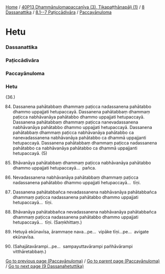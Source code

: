 
[Home](/) / [40P13 Dhammānulomapaccanīya (3), Tikapaṭṭhānapāḷi (1)](/tipitaka/40P13.md) / [8 Dassanattika](/tipitaka/40P13/8.md) / [8.1--7 Paṭiccādivāra](/tipitaka/40P13/8/8.1--7.md) / [Paccayānuloma](/tipitaka/40P13/8/8.1--7/Paccayanuloma.md)

# Hetu

### Dassanattika

### Paṭiccādivāra

### Paccayānuloma

### Hetu

(36.)

84. Dassanena pahātabbaṃ dhammaṃ paṭicca nadassanena pahātabbo dhammo uppajjati hetupaccayā. Dassanena pahātabbaṃ dhammaṃ paṭicca nabhāvanāya pahātabbo dhammo uppajjati hetupaccayā. Dassanena pahātabbaṃ dhammaṃ paṭicca nanevadassanena nabhāvanāya pahātabbo dhammo uppajjati hetupaccayā. Dassanena pahātabbaṃ dhammaṃ paṭicca nabhāvanāya pahātabbo ca nanevadassanena nabhāvanāya pahātabbo ca dhammā uppajjanti hetupaccayā. Dassanena pahātabbaṃ dhammaṃ paṭicca nadassanena pahātabbo ca nabhāvanāya pahātabbo ca dhammā uppajjanti hetupaccayā. (5)

85. Bhāvanāya pahātabbaṃ dhammaṃ paṭicca nabhāvanāya pahātabbo dhammo uppajjati hetupaccayā…  pañca.

86. Nevadassanena nabhāvanāya pahātabbaṃ dhammaṃ paṭicca nadassanena pahātabbo dhammo uppajjati hetupaccayā…  tīṇi.

87. Dassanena pahātabbañca nevadassanena nabhāvanāya pahātabbañca dhammaṃ paṭicca nadassanena pahātabbo dhammo uppajjati hetupaccayā…  tīṇi.

88. Bhāvanāya pahātabbañca nevadassanena nabhāvanāya pahātabbañca dhammaṃ paṭicca nadassanena pahātabbo dhammo uppajjati hetupaccayā…  tīṇi. (Saṃkhittaṃ.)

89. Hetuyā ekūnavīsa, ārammaṇe nava…pe…  vipāke tīṇi…pe…  avigate ekūnavīsa.

90. (Sahajātavārampi…pe…  sampayuttavārampi pañhāvārampi vitthāretabbaṃ.)

[Go to previous page (Paccayānuloma)](/tipitaka/40P13/8/8.1--7/Paccayanuloma.md) / [Go to parent page (Paccayānuloma)](/tipitaka/40P13/8/8.1--7/Paccayanuloma.md) / [Go to next page (9 Dassanahetuttika)](/tipitaka/40P13/9.md)



